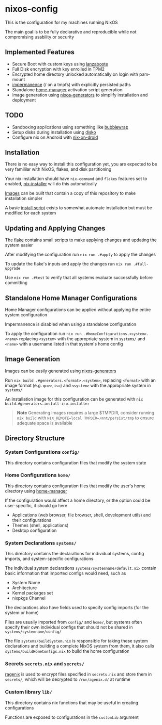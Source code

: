 # nixos-config

This is the configuration for my machines running NixOS

The main goal is to be fully declarative and reproducible while not compromising usability or security

## Implemented Features

- Secure Boot with custom keys using [lanzaboote](https://github.com/nix-community/lanzaboote)
- Full Disk encryption with key enrolled in TPM2
- Encrypted home directory unlocked automatically on login with pam-mount
- [impermanence](https://github.com/nix-community/impermanence) (/ on a tmpfs) with explicitly persisted paths
- Standalone [home-manager](https://github.com/nix-community/home-manager) activation script generation
- Image generation using [nixos-generators](https://github.com/nix-community/nixos-generators) to simplify installation and deployment

## TODO

- Sandboxing applications using something like [bubblewrap](https://github.com/containers/bubblewrap)
- Setup disks during installation using [disko](https://github.com/nix-community/disko)
- Configure nix on Android with [nix-on-droid](https://github.com/nix-community/nix-on-droid)

## Installation

There is no easy way to install this configuration yet, you are expected to be very famililar with NixOS, flakes, and disk partitioning

Your nix installation should have `nix-command` and `flakes` features set to enabled, [nix-installer](https://github.com/DeterminateSystems/nix-installer) will do this automatically

[Images](#image-generation) can be built that contain a copy of this repository to make installation simpler

A basic [install script](install.sh) exists to somewhat automate installation but must be modified for each system

## Updating and Applying Changes

The [flake](flake.nix) contains small scripts to make applying changes and updating the system easier

After modifying the configuration run `nix run .#apply` to apply the changes

To update the flake's inputs and apply the changes run `nix run .#full-upgrade`

Use `nix run .#test` to verify that all systems evaluate successfully before committing

## Standalone Home Manager Configurations

Home Manager configurations can be applied without applying the entire system configuration

Impermanence is disabled when using a standalone configuration

To apply the configuration run `nix run .#homeConfigurations.<system>.<name>` replacing `<system>` with the appropriate system in `systems/` and `<name>` with a username listed in that system's home config

## Image Generation

Images can be easily generated using [nixos-generators](https://github.com/nix-community/nixos-generators)

Run `nix build .#generators.<format>.<system>`, replacing `<format>` with an image format (e.g. `qcow`, `iso`) and `<system>` with the appropriate system in `systems/`

An installation image for this configuration can be generated with `nix build.#generators.install-iso.installer`

> **Note**
> Generating images requires a large $TMPDIR, consider running `nix build` with `NIX_REMOTE=local TMPDIR=/mnt/persist/tmp` to ensure adequate space is available

## Directory Structure

### System Configurations `config/`

This directory contains configuration files that modify the system state

### Home Configurations `home/`

This directory contains configuration files that modify the user's home directory using [home-manager](https://github.com/nix-community/home-manager)

If the configuration would affect a home directory, or the option could be user-specific, it should go here

- Applications (web browser, file browser, shell, development utils) and their configurations
- Themes (shell, applications)
- Desktop configuration

### System Declarations `systems/`

This directory contains the declarations for individual systems, config imports, and system-specific configurations

The individual system declarations `systems/systemname/default.nix` contain basic information that imported configs would need, such as

- System Name
- Architecture
- Kernel packages set
- nixpkgs Channel

The declarations also have fields used to specify config imports (for the system or home)

Files are usually imported from `config/` and `home/`, but systems often specify their own individual configs that should not be shared in `systems/systemname/config/`

The file `systems/buildSystem.nix` is responsible for taking these system declarations and building a complete NixOS system from them, it also calls `systems/buildHomeConfigs.nix` to build the home configuration

### Secrets `secrets.nix` and `secrets/`

[ragenix](https://github.com/yaxitech/ragenix) is used to encrypt files specified in `secrets.nix` and store them in `secrets/`, which will be decrypted to `/run/agenix.d/` at runtime

### Custom library `lib/`

This directory contains nix functions that may be useful in creating configurations

Functions are exposed to configurations in the `customLib` argument
